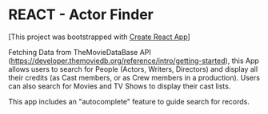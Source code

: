 # REACT - Actor Finder

[This project was bootstrapped with [Create React App](https://github.com/facebook/create-react-app)]

Fetching Data from TheMovieDataBase API (https://developer.themoviedb.org/reference/intro/getting-started), this App allows users to search for People (Actors, Writers, Directors) and display all their credits (as Cast members, or as Crew members in a production).
Users can also search for Movies and TV Shows to display their cast lists. 

This app includes an "autocomplete" feature to guide search for records. 

